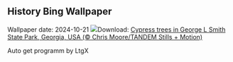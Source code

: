 ## History Bing Wallpaper
Wallpaper date: 2024-10-21
![](https://www.bing.com/th?id=OHR.AutumnCypress_EN-GB0750643734_UHD.jpg&w=1000)Download: [Cypress trees in George L Smith State Park, Georgia, USA (© Chris Moore/TANDEM Stills + Motion)](https://www.bing.com/th?id=OHR.AutumnCypress_EN-GB0750643734_UHD.jpg)

Auto get programm by LtgX
